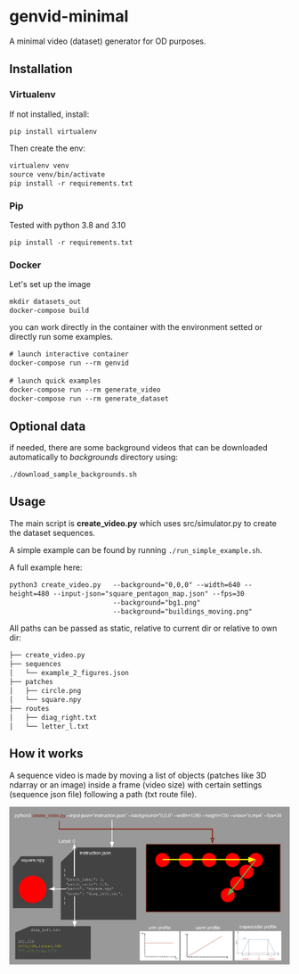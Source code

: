 # genvid-minimal

A minimal video (dataset) generator for OD purposes.


## Installation

### Virtualenv

If not installed, install:
```
pip install virtualenv
```
Then create the env:
```
virtualenv venv
source venv/bin/activate
pip install -r requirements.txt
```

### Pip

Tested with python 3.8 and 3.10 
```
pip install -r requirements.txt
```

### Docker
Let's set up the image
```
mkdir datasets_out
docker-compose build 
```

you can work directly in the container with the environment setted or directly run some examples.
```
# launch interactive container
docker-compose run --rm genvid

# launch quick examples  
docker-compose run --rm generate_video
docker-compose run --rm generate_dataset
```
## Optional data

if needed, there are some background videos that can be downloaded automatically to *backgrounds* directory using:

```
./download_sample_backgrounds.sh
```

## Usage

The main script is **create_video.py** which uses src/simulator.py to create the dataset sequences.

A simple example can be found by running ` ./run_simple_example.sh `.

A full example here:

```
python3 create_video.py   --background="0,0,0" --width=640 --height=480 --input-json="square_pentagon_map.json" --fps=30
                          --background="bg1.png"
                          --background="buildings_moving.png"
```

All paths can be passed as static, relative to current dir or relative to own dir:

```
├── create_video.py
├── sequences
│   └── example_2_figures.json
├── patches
│   ├── circle.png
│   └── square.npy
├── routes
│   ├── diag_right.txt
│   └── letter_l.txt
```
## How it works

A sequence video is made by moving a list of objects (patches like 3D ndarray or an image) inside a frame (video size) with certain settings (sequence json file) following a path (txt route file).

![](repo_img/Diagrams.png)